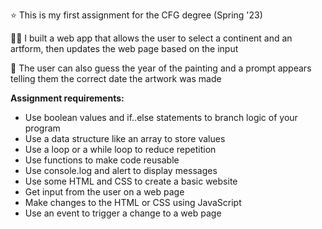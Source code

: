 ⭐ This is my first assignment for the CFG degree (Spring '23)

👩‍🎨 I built a web app that allows the user to select a continent and an artform, then updates the web page based on the input

🧮 The user can also guess the year of the painting and a prompt appears telling them the correct date the artwork was made

**Assignment requirements:**
+ Use boolean values and if..else statements to branch logic of your program
+ Use a data structure like an array to store values
+ Use a loop or a while loop to reduce repetition
+ Use functions to make code reusable
+ Use console.log and alert to display messages
+ Use some HTML and CSS to create a basic website
+ Get input from the user on a web page
+ Make changes to the HTML or CSS using JavaScript
+ Use an event to trigger a change to a web page
